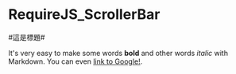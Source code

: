 RequireJS_ScrollerBar
=====================

#這是標題#

It's very easy to make some words **bold** and other words *italic* with Markdown.
You can even [link to Google!](http://google.com).

